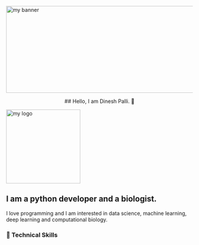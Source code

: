 <p align=”center”>

<img width= "2475" height="235" src="https://user-images.githubusercontent.com/62892012/210447754-78ce2218-a970-43dd-a115-987700aa330c.png" alt="my banner">

</p>

<center> ## Hello, I am Dinesh Palli. 👋 </center>

<p align=”center”>
<img width="200" height="200" src="https://user-images.githubusercontent.com/62892012/210447937-adf29dd9-60e5-40c0-8d00-57d7e39d8d68.png" alt="my logo">

</p>

## I am a python developer and a biologist.
I love programming and I am interested in data science, machine learning, deep learning and computational biology.

### 💼 Technical Skills
